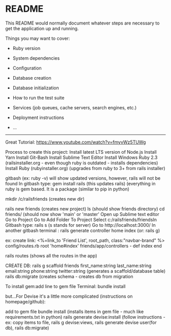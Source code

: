 # README

This README would normally document whatever steps are necessary to get the
application up and running.

Things you may want to cover:

* Ruby version

* System dependencies

* Configuration

* Database creation

* Database initialization

* How to run the test suite

* Services (job queues, cache servers, search engines, etc.)

* Deployment instructions

* ...
---------------------------------------------------------

Great Tutorial: https://www.youtube.com/watch?v=fmyvWz5TUWg

Process to create this project:
Install latest LTS version of Node.js
Install Yarn
Install Git-Bash
Install Sublime Text Editor
Install Windows Ruby 2.3 (railsinstaller.org - even though ruby is outdated - installs dependencies)
Install Ruby (rubyinstaller.org) (upgrades from ruby to 3+ from rails installer)

gitbash (ex: ruby -v) will show updated versions, however, rails will not be found
In gitbash type: gem install rails (this updates rails) (everything in ruby is gem based. It is a package (similar to pip in python)

mkdir /c/railsfriends (creates new dir)

rails new friends (creates new project)
ls (should show friends directory)
cd friends/ (should now show 'main' or 'master'
Open up Sublime text editor
Go to Project
Go to Add Folder To Project
Select c:/railsfriends/friendsIn Gitbash type: rails s (s stands for server)
Go to http://localhost:3000/
In another gitbash terminal : rails generate controller home index (or: rails g)

ex: create link: <%=link_to 'Friend List', root_path, class:"navbar-brand" %> config/routes.rb  root 'home#index'
friends/app/controllers - def index end


rails routes (shows all the routes in the app)

CREATE DB:
rails g scaffold friends first_name:string last_name:string email:string phone:string twitter:string (generates a scaffold/database table)
rails db:migrate (creates schema - creates db from migration

To install gem:add line to gem file
Terminal: bundle install

but...For Devise it's a little more complicated (instructions on homepage/github):

add to gem file
bundle install (installs items in gem file - much like requirements.txt in python)
rails generate devise:install (follow instructions -ex: copy items to file, 
rails g devise:views,
rails generate devise user(for db), rails db:migrate)